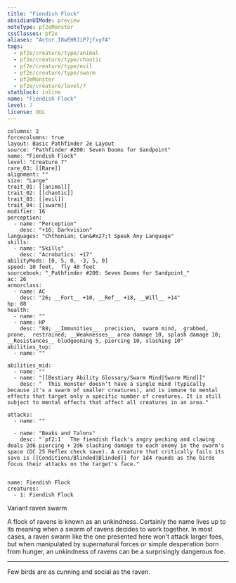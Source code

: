 ```yaml
---
title: "Fiendish Flock"
obsidianUIMode: preview
noteType: pf2eMonster
cssClasses: pf2e
aliases: "Actor.I8wEHRJiP7jfxyfA" 
tags:
  - pf2e/creature/type/animal
  - pf2e/creature/type/chaotic
  - pf2e/creature/type/evil
  - pf2e/creature/type/swarm
  - pf2eMonster
  - pf2e/creature/level/7
statblock: inline
name: "Fiendish Flock"
level: 7
license: OGL
---
```


```statblock
columns: 2
forcecolumns: true
layout: Basic Pathfinder 2e Layout
source: "Pathfinder #200: Seven Dooms for Sandpoint"
name: "Fiendish Flock"
level: "Creature 7"
rare_03: [[Rare]]
alignment: ""
size: "Large"
trait_01: [[animal]]
trait_02: [[chaotic]]
trait_03: [[evil]]
trait_04: [[swarm]]
modifier: 16
perception:
  - name: "Perception"
    desc: "+16; Darkvision"
languages: "Chthonian; Can&#x27;t Speak Any Language"
skills:
  - name: "Skills"
    desc: "Acrobatics: +17"
abilityMods: [0, 5, 0, -3, 5, 0]
speed: 10 feet,  fly 40 feet
sourcebook: "_Pathfinder #200: Seven Dooms for Sandpoint_"
ac: 26
armorclass:
  - name: AC
    desc: "26; __Fort__ +10, __Ref__ +18, __Will__ +14"
hp: 88
health:
  - name: ""
  - name: HP
    desc: "88; __Immunities__  precision,  swarm mind,  grabbed,  prone,  restrained; __Weaknesses__ area damage 10, splash damage 10; __Resistances__ bludgeoning 5, piercing 10, slashing 10"
abilities_top:
  - name: ""

abilities_mid:
  - name: ""
  - name: "[[Bestiary Ability Glossary/Swarm Mind|Swarm Mind]]"
    desc: "  This monster doesn't have a single mind (typically because it's a swarm of smaller creatures), and is immune to mental effects that target only a specific number of creatures. It is still subject to mental effects that affect all creatures in an area."

attacks:
  - name: ""

  - name: "Beaks and Talons"
    desc: "`pf2:1`  The fiendish flock's angry pecking and clawing deals 2d6 piercing + 2d6 slashing damage to each enemy in the swarm's space (DC 25 Reflex check save). A creature that critically fails its save is [[Conditions/Blinded|Blinded]] for 1d4 rounds as the birds focus their attacks on the target's face."
 
```

```encounter-table
name: Fiendish Flock
creatures:
  - 1: Fiendish Flock
```


Variant raven swarm

A flock of ravens is known as an unkindness. Certainly the name lives up to its meaning when a swarm of ravens decides to work together. In most cases, a raven swarm like the one presented here won't attack larger foes, but when manipulated by supernatural forces or simple desperation born from hunger, an unkindness of ravens can be a surprisingly dangerous foe.

* * *

Few birds are as cunning and social as the raven.
